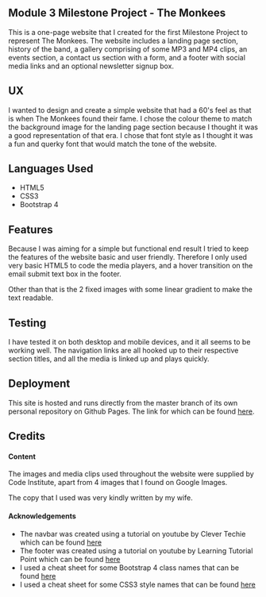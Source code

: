 ## Module 3 Milestone Project - The Monkees


This is a one-page website that I created for the first Milestone Project to represent The Monkees. The website includes a landing page section, history of the band, a gallery comprising of some MP3 and MP4 clips, an events section, a contact us section with a form, and a footer with social media links and an optional newsletter signup box.

## UX


I wanted to design and create a simple website that had a 60's feel as that is when The Monkees found their fame.
I chose the colour theme to match the background image for the landing page section because I thought it was a good representation of that era. I chose that font style as I thought it was a fun and querky font that would match the tone of the website.


## Languages Used

* HTML5
* CSS3
* Bootstrap 4


## Features

Because I was aiming for a simple but functional end result I tried to keep the features of the website basic and user friendly. Therefore I only used very basic HTML5 to code the media players, and a hover transition on the email submit text box in the footer.

Other than that is the 2 fixed images with some linear gradient to make the text readable.


## Testing

I have tested it on both desktop and mobile devices, and it all seems to be working well. The navigation links are all hooked up to their respective section titles, and all the media is linked up and plays quickly.

## Deployment

This site is hosted and runs directly from the master branch of its own personal repository on Github Pages. The link for which can be found [here](https://snapey1983.github.io/mod-3-milestone/).


## Credits

#### Content

The images and media clips used throughout the website were supplied by Code Institute, apart from 4 images that I found on Google Images.

The copy that I used was very kindly written by my wife.

#### Acknowledgements

* The navbar was created using a tutorial on youtube by Clever Techie which can be found [here](https://www.youtube.com/watch?v=L0uNai3XyKQ&t=532s) 
* The footer was created using a tutorial on youtube by Learning Tutorial Point which can be found [here](https://www.youtube.com/watch?v=7RGcwzVjB84&t=1465s) 
* I used a cheat sheet for some Bootstrap 4 class names that can be found [here](https://hackerthemes.com/bootstrap-cheatsheet/)
* I used a cheat sheet for some CSS3 style names that can be found [here](https://courses.cs.washington.edu/courses/cse154/15sp/cheat-sheets/css-cheat-sheet.pdf)



